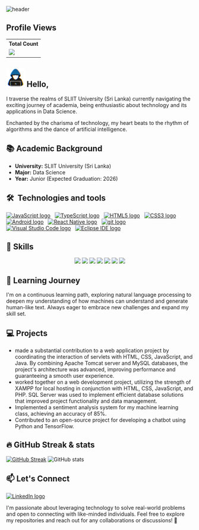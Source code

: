 ![header](https://capsule-render.vercel.app/api?type=waving&color=gradient&height=300&section=header&text=I'm%20Thilakshana%20Bandaranayaka!&fontSize=50&animation=fadeIn&fontAlignY=38&desc=A%20caffeinated%20inhabitant%20of%20the%20code%20cosmos%20!&descAlignY=51&descAlign=62)

## Profile Views


  <table>
    <tr>
      <!-- <th>Profile Views</th> -->
      <th>Total Count</th>
    </tr>
    <tr>
      <!-- <td>
        <div align="center">
          <a href="https://github.com/Bandaranayaka"><img src="https://github.com/Bandaranayaka.png" alt="@Bandaranayaka" width="52" /></a>
          <br />
          <a align="center" href="https://github.com/Bandaranayaka"><b>Bandaranayaka</b></a>
        </b>
      </td> -->
      <!-- Profile Views -->
      <td>
         <a href="https://github.com/Bandaranayaka"> <img src="https://komarev.com/ghpvc/?username=Bandaranayaka&style=for-the-badge&color=brightgreen"> </a>
      </td>
    </tr>
  </table>

## <picture><img src = "https://github.com/0xAbdulKhalid/0xAbdulKhalid/raw/main/assets/mdImages/about_me.gif" width = 50px></picture> Hello, 

I traverse the realms of SLIIT University (Sri Lanka) currently navigating the exciting journey of academia, being enthusiastic about technology and its applications in Data Science. 

Enchanted by the charisma of technology, my heart beats to the rhythm of algorithms and the dance of artificial intelligence.

## 📚 Academic Background
- **University:** SLIIT University (Sri Lanka)
- **Major:** Data Science
- **Year:** Junior (Expected Graduation: 2026)

## 🛠  Technologies and tools

<a name="learning-now"></a>

[<img src="https://img.shields.io/badge/JavaScript-282C34?logo=javascript&logoColor=F7DF1E" alt="JavaScript logo" title="JavaScript" height="25" />][tech_tools_anchor]
&nbsp;
[<img src="https://img.shields.io/badge/TypeScript-282C34?logo=typescript&logoColor=3178C6" alt="TypeScript logo" title="TypeScript" height="25" />][tech_tools_anchor]
&nbsp;
[<img src="https://img.shields.io/badge/HTML5-282C34?logo=html5&logoColor=E34F26" alt="HTML5 logo" title="HTML5" height="25" />][tech_tools_anchor]
&nbsp;
[<img src="https://img.shields.io/badge/CSS3-282C34?logo=css3&logoColor=1572B6" alt="CSS3 logo" title="CSS3" height="25" />][tech_tools_anchor]
&nbsp;
[<img src="https://img.shields.io/badge/Android-282C34?logo=android&logoColor=3DDC84" alt="Android logo" title="Android" height="25" />][tech_tools_anchor]
&nbsp;
[<img src="https://img.shields.io/badge/React Native-282C34?logo=react&logoColor=61DAFB" alt="React Native logo" title="React Native" height="25" />][tech_tools_anchor]
&nbsp;
[<img src="https://img.shields.io/badge/git-282C34?logo=git&logoColor=F05032" alt="git logo" title="git" height="25" />][tech_tools_anchor]
&nbsp;
[<img src="https://img.shields.io/badge/VS%20Code-282C34?logo=visual-studio-code&logoColor=007ACC" alt="Visual Studio Code logo" title="Visual Studio Code" height="25" />][tech_tools_anchor]
&nbsp;
[<img src="https://img.shields.io/badge/Eclipse IDE-2C2255?logo=eclipseide&logoColor=white" alt="Eclipse IDE logo" title="Eclipse IDE" height="25" />][tech_tools_anchor]
&nbsp;

<a name="learning-next"></a>



## 🔧 Skills
 
<p align="center">
  <img src="https://media3.giphy.com/media/ln7z2eWriiQAllfVcn/200w.webp" width="100">
  <img src="https://i.giphy.com/media/LMt9638dO8dftAjtco/200.webp" width="100">
  <img src="https://i.giphy.com/media/eNAsjO55tPbgaor7ma/200w.webp" width="100">
  <img src="https://i.giphy.com/media/VgGthkhUvGgOit7Y9i/200.webp" width="100">
  <img src="https://media3.giphy.com/media/kdFc8fubgS31b8DsVu/giphy.webp" width="100">
  <img src="https://i.giphy.com/media/KzJkzjggfGN5Py6nkT/200.webp" width="100">
  <img src="https://i.giphy.com/media/IdyAQJVN2kVPNUrojM/200.webp" width="100">
  
</p>



## 🌱 Learning Journey
I'm on a continuous learning path, exploring natural language processing to deepen my understanding of how machines can understand and generate human-like text. Always eager to embrace new challenges and expand my skill set.

## 💻 Projects
- made a substantial contribution to a web application project by coordinating the interaction of servlets with HTML, CSS, 
  JavaScript, and Java. By combining Apache Tomcat server and MySQL databases, the project's architecture was advanced, 
  improving performance and guaranteeing a smooth user experience.
- worked together on a web development project, utilizing the strength of XAMPP for local hosting in conjunction with HTML, 
  CSS, JavaScript, and PHP. SQL Server was used to implement efficient database solutions that improved project 
  functionality and data management.
- Implemented a sentiment analysis system for my machine learning class, achieving an accuracy of 85%.
- Contributed to an open-source project for developing a chatbot using Python and TensorFlow.

## 🔥 GitHub Streak & stats <br> 
[![GitHub Streak](https://github-readme-streak-stats.herokuapp.com?user=Bandaranayaka&theme=dark&card_width=467)](https://git.io/streak-stats) 
![GitHub stats](https://github-readme-stats.vercel.app/api?username=Bandaranayaka&theme=synthwave&show_icons=true)

## 📫 Let's Connect
 [<img src="https://img.shields.io/badge/LinkedIn-282C34?logo=linkedin&logoColor=0077B5" alt="LinkedIn logo" title="LinkedIn" height="25" />](https://www.linkedin.com/in/thilakshana-bandaranayaka)

I'm passionate about leveraging technology to solve real-world problems and open to connecting with like-minded individuals. Feel free to explore my repositories and reach out for any collaborations or discussions! 🚀

[tech_tools_anchor]: #bonjour--
[learning_now_anchor]: #learning-now
[learning_next_anchor]: #learning-next








